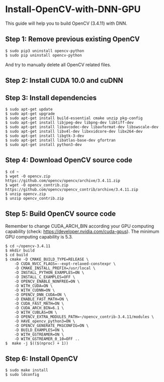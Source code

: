 # Install-OpenCV-with-DNN-GPU
This guide will help you to build OpenCV (3.4.11) with DNN.
## Step 1: Remove previous existing OpenCV
```
$ sudo pip3 uninstall opencv-python
$ sudo pip uninstall opencv-python
```
And try to manually delete all OpenCV related files.
## Step 2: Install CUDA 10.0 and cuDNN
## Step 3: Install dependencies
```
$ sudo apt-get update
$ sudo apt-get upgrade
$ sudo apt-get install build-essential cmake unzip pkg-config
$ sudo apt-get install libjpeg-dev libpng-dev libtiff-dev
$ sudo apt-get install libavcodec-dev libavformat-dev libswscale-dev
$ sudo apt-get install libv4l-dev libxvidcore-dev libx264-dev
$ sudo apt-get install libgtk-3-dev
$ sudo apt-get install libatlas-base-dev gfortran
$ sudo apt-get install python3-dev
```
## Step 4: Download OpenCV source code
```
$ cd ~
$ wget -O opencv.zip https://github.com/opencv/opencv/archive/3.4.11.zip
$ wget -O opencv_contrib.zip https://github.com/opencv/opencv_contrib/archive/3.4.11.zip
$ unzip opencv.zip
$ unzip opencv_contrib.zip
```
## Step 5: Build OpenCV source code
Remember to change CUDA_ARCH_BIN according your GPU computing capability (check: https://developer.nvidia.com/cuda-gpus). The minimum GPU computing capability is 5.3.
```
$ cd ~/opencv-3.4.11
$ mkdir build
$ cd build
$ cmake -D CMAKE_BUILD_TYPE=RELEASE \
	-D CUDA_NVCC_FLAGS=--expt-relaxed-constexpr \
	-D CMAKE_INSTALL_PREFIX=/usr/local \
	-D INSTALL_PYTHON_EXAMPLES=ON \
	-D INSTALL_C_EXAMPLES=OFF \
	-D OPENCV_ENABLE_NONFREE=ON \
	-D WITH_CUDA=ON \
	-D WITH_CUDNN=ON \
	-D OPENCV_DNN_CUDA=ON \
	-D ENABLE_FAST_MATH=ON \
	-D CUDA_FAST_MATH=ON \
	-D CUDA_ARCH_BIN=6.1 \
	-D WITH_CUBLAS=ON \
	-D OPENCV_EXTRA_MODULES_PATH=~/opencv_contrib-3.4.11/modules \
	-D HAVE_opencv_python3=ON \
	-D OPENCV_GENERATE_PKGCONFIG=ON \
	-D BUILD_EXAMPLES=ON \
	-D WITH_GSTREAMER=ON \
	-D WITH_GSTREAMER_0_10=OFF ..
$  make -j $(($(nproc) + 1))
```
## Step 6: Install OpenCV
```
$ sudo make install
$ sudo ldconfig
```
